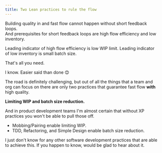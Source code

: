 ```yaml
---
title: Two Lean practices to rule the flow
---
```


Building quality in and fast flow cannot happen without short feedback loops.  
And prerequisites for short feedback loops are high flow efficiency and low inventory.

Leading indicator of high flow efficiency is low WIP limit.
Leading indicator of low inventory is small batch size.

That's all you need.


I know. Easier said than done 😊

The road is definitely challenging, but out of all the things that a team and org can focus on there are only two practices that guarantee fast flow __with__ high quality.

__Limiting WIP and batch size reduction.__

And in product development teams I'm almost certain that without XP practices you won't be able to pull those off.

- Mobbing/Pairing enable limiting WIP.
- TDD, Refactoring, and Simple Design enable batch size reduction.

I just don't know for any other software development practices that are able to achieve this.
If you happen to know, would be glad to hear about it.
